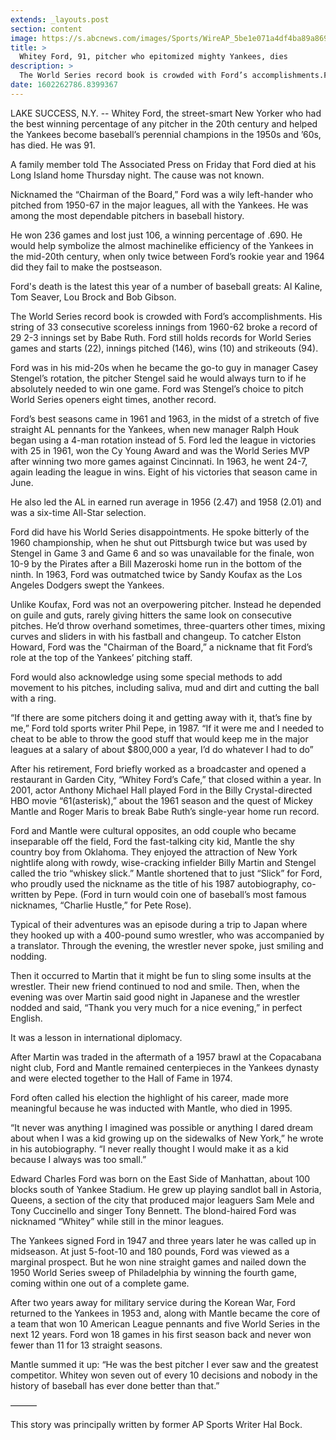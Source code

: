```yaml
--- 
extends: _layouts.post 
section: content 
image: https://s.abcnews.com/images/Sports/WireAP_5be1e071a4df4ba89a8695e619c6176f_16x9_992.jpg 
title: > 
  Whitey Ford, 91, pitcher who epitomized mighty Yankees, dies 
description: > 
  The World Series record book is crowded with Ford’s accomplishments.Ford still holds records for World Series games and starts (22), innings pitched (146), wins (10) and strikeouts (94).Ford was Stengel’s choice to pitch World Series openers eight times, another record.Ford won 18 games in his first season back and never won fewer than 11 for 13 straight seasons.Whitey won seven out of every 10 decisions and nobody in the history of baseball has ever done better than that.”———This story was principally written by former AP Sports Writer Hal Bock. 
date: 1602262786.8399367 
--- 
```

LAKE SUCCESS, N.Y. -- Whitey Ford, the street-smart New Yorker who had the best winning percentage of any pitcher in the 20th century and helped the Yankees become baseball’s perennial champions in the 1950s and ’60s, has died. He was 91.

A family member told The Associated Press on Friday that Ford died at his Long Island home Thursday night. The cause was not known.

Nicknamed the “Chairman of the Board,” Ford was a wily left-hander who pitched from 1950-67 in the major leagues, all with the Yankees. He was among the most dependable pitchers in baseball history.

He won 236 games and lost just 106, a winning percentage of .690. He would help symbolize the almost machinelike efficiency of the Yankees in the mid-20th century, when only twice between Ford’s rookie year and 1964 did they fail to make the postseason.

Ford's death is the latest this year of a number of baseball greats: Al Kaline, Tom Seaver, Lou Brock and Bob Gibson.

The World Series record book is crowded with Ford’s accomplishments. His string of 33 consecutive scoreless innings from 1960-62 broke a record of 29 2-3 innings set by Babe Ruth. Ford still holds records for World Series games and starts (22), innings pitched (146), wins (10) and strikeouts (94).

Ford was in his mid-20s when he became the go-to guy in manager Casey Stengel’s rotation, the pitcher Stengel said he would always turn to if he absolutely needed to win one game. Ford was Stengel’s choice to pitch World Series openers eight times, another record.

Ford’s best seasons came in 1961 and 1963, in the midst of a stretch of five straight AL pennants for the Yankees, when new manager Ralph Houk began using a 4-man rotation instead of 5. Ford led the league in victories with 25 in 1961, won the Cy Young Award and was the World Series MVP after winning two more games against Cincinnati. In 1963, he went 24-7, again leading the league in wins. Eight of his victories that season came in June.

He also led the AL in earned run average in 1956 (2.47) and 1958 (2.01) and was a six-time All-Star selection.

Ford did have his World Series disappointments. He spoke bitterly of the 1960 championship, when he shut out Pittsburgh twice but was used by Stengel in Game 3 and Game 6 and so was unavailable for the finale, won 10-9 by the Pirates after a Bill Mazeroski home run in the bottom of the ninth. In 1963, Ford was outmatched twice by Sandy Koufax as the Los Angeles Dodgers swept the Yankees.

Unlike Koufax, Ford was not an overpowering pitcher. Instead he depended on guile and guts, rarely giving hitters the same look on consecutive pitches. He’d throw overhand sometimes, three-quarters other times, mixing curves and sliders in with his fastball and changeup. To catcher Elston Howard, Ford was the "Chairman of the Board,” a nickname that fit Ford’s role at the top of the Yankees’ pitching staff.

Ford would also acknowledge using some special methods to add movement to his pitches, including saliva, mud and dirt and cutting the ball with a ring.

“If there are some pitchers doing it and getting away with it, that’s fine by me,” Ford told sports writer Phil Pepe, in 1987. “If it were me and I needed to cheat to be able to throw the good stuff that would keep me in the major leagues at a salary of about $800,000 a year, I’d do whatever I had to do”

After his retirement, Ford briefly worked as a broadcaster and opened a restaurant in Garden City, “Whitey Ford’s Cafe,” that closed within a year. In 2001, actor Anthony Michael Hall played Ford in the Billy Crystal-directed HBO movie “61(asterisk),” about the 1961 season and the quest of Mickey Mantle and Roger Maris to break Babe Ruth’s single-year home run record.

Ford and Mantle were cultural opposites, an odd couple who became inseparable off the field, Ford the fast-talking city kid, Mantle the shy country boy from Oklahoma. They enjoyed the attraction of New York nightlife along with rowdy, wise-cracking infielder Billy Martin and Stengel called the trio “whiskey slick.” Mantle shortened that to just “Slick” for Ford, who proudly used the nickname as the title of his 1987 autobiography, co-written by Pepe. (Ford in turn would coin one of baseball’s most famous nicknames, “Charlie Hustle,” for Pete Rose).

Typical of their adventures was an episode during a trip to Japan where they hooked up with a 400-pound sumo wrestler, who was accompanied by a translator. Through the evening, the wrestler never spoke, just smiling and nodding.

Then it occurred to Martin that it might be fun to sling some insults at the wrestler. Their new friend continued to nod and smile. Then, when the evening was over Martin said good night in Japanese and the wrestler nodded and said, “Thank you very much for a nice evening,” in perfect English.

It was a lesson in international diplomacy.

After Martin was traded in the aftermath of a 1957 brawl at the Copacabana night club, Ford and Mantle remained centerpieces in the Yankees dynasty and were elected together to the Hall of Fame in 1974.

Ford often called his election the highlight of his career, made more meaningful because he was inducted with Mantle, who died in 1995.

“It never was anything I imagined was possible or anything I dared dream about when I was a kid growing up on the sidewalks of New York,” he wrote in his autobiography. “I never really thought I would make it as a kid because I always was too small.”

Edward Charles Ford was born on the East Side of Manhattan, about 100 blocks south of Yankee Stadium. He grew up playing sandlot ball in Astoria, Queens, a section of the city that produced major leaguers Sam Mele and Tony Cuccinello and singer Tony Bennett. The blond-haired Ford was nicknamed “Whitey” while still in the minor leagues.

The Yankees signed Ford in 1947 and three years later he was called up in midseason. At just 5-foot-10 and 180 pounds, Ford was viewed as a marginal prospect. But he won nine straight games and nailed down the 1950 World Series sweep of Philadelphia by winning the fourth game, coming within one out of a complete game.

After two years away for military service during the Korean War, Ford returned to the Yankees in 1953 and, along with Mantle became the core of a team that won 10 American League pennants and five World Series in the next 12 years. Ford won 18 games in his first season back and never won fewer than 11 for 13 straight seasons.

Mantle summed it up: “He was the best pitcher I ever saw and the greatest competitor. Whitey won seven out of every 10 decisions and nobody in the history of baseball has ever done better than that.”

———

This story was principally written by former AP Sports Writer Hal Bock.